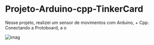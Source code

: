 # Projeto-Arduino-cpp-TinkerCard
 
  Nesse projeto, realizei um sensor de movimentos com Arduino, + Cpp. Conectando a Protoboard, a o
  
![imag](https://github.com/user-attachments/assets/a318b6ee-bb10-40b8-add4-95fb8471fec1)
